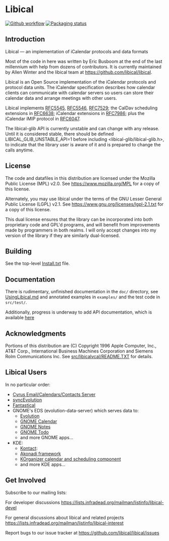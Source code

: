 # Libical

[![Github workflow](https://github.com/libical/libical/actions/workflows/build.yml/badge.svg)](https://github.com/libical/libical)
[![Packaging status](https://repology.org/badge/tiny-repos/libical.svg)](https://repology.org/metapackage/libical)

## Introduction

Libical — an implementation of iCalendar protocols and data formats

Most of the code in here was written by Eric Busboom at the end
of the last millennium with help from dozens of contributors.
It is currently maintained by Allen Winter and the libical team
at <https://github.com/libical/libical>.

Libical is an Open Source implementation of the iCalendar protocols
and protocol data units. The iCalendar specification describes how
calendar clients can communicate with calendar servers so users can
store their calendar data and arrange meetings with other users.

Libical implements [RFC5545][], [RFC5546][], [RFC7529][]; the
CalDav scheduling extensions in [RFC6638][]; iCalendar extensions in [RFC7986][];
plus the iCalendar iMIP protocol in [RFC6047][].

[RFC5545]: https://tools.ietf.org/html/rfc5545
[RFC5546]: https://tools.ietf.org/html/rfc5546
[RFC7529]: https://tools.ietf.org/html/rfc7529
[RFC6638]: https://tools.ietf.org/html/rfc6638
[RFC6047]: https://tools.ietf.org/html/rfc6047
[RFC7986]: https://tools.ietf.org/html/rfc7986

The libical-glib API is currently unstable and can change with any release.
Until it is considered stable, there should be defined LIBICAL_GLIB_UNSTABLE_API=1
before including <libical-glib/libical-glib.h>, to indicate that the library user
is aware of it and is prepared to change the calls anytime.

## License

The code and datafiles in this distribution are licensed under the
Mozilla Public License (MPL) v2.0. See <https://www.mozilla.org/MPL>
for a copy of this license.

Alternately, you may use libical under the terms of the GNU Lesser
General Public License (LGPL) v2.1. See <https://www.gnu.org/licenses/lgpl-2.1.txt>
for a copy of this license.

This dual license ensures that the library can be incorporated into
both proprietary code and GPL'd programs, and will benefit from improvements
made by programmers in both realms. I will only accept changes into
my version of the library if they are similarly dual-licensed.

## Building

See the top-level [Install.txt](Install.txt) file.

## Documentation

There is rudimentary, unfinished documentation in the `doc/` directory,
see [UsingLibical.md](doc/UsingLibical.md)
and annotated examples in `examples/` and the test code in `src/test/`.

Additionally, progress is underway to add API documentation,
which is available [here](https://libical.github.io/libical/apidocs/index.html)

## Acknowledgments

Portions of this distribution are (C) Copyright 1996 Apple Computer,
Inc., AT&T Corp., International Business Machines Corporation and
Siemens Rolm Communications Inc. See
[src/libicalvcal/README.TXT](src/libicalvcal/README.txt) for
details.

## Libical Users

In no particular order:

* [Cyrus Email/Calendars/Contacts Server](https://www.cyrusimap.org)
* [syncEvolution](https://syncevolution.org)
* [Fantastical](https://flexibits.com/fantastical)
* GNOME's EDS (evolution-data-server) which serves data to:
  * [Evolution](https://wiki.gnome.org/Apps/Evolution)
  * [GNOME Calendar](https://wiki.gnome.org/Apps/Calendar)
  * [GNOME Notes](https://wiki.gnome.org/Apps/Notes)
  * [GNOME Todo](https://wiki.gnome.org/Apps/Todo)
  * and more GNOME apps...
* KDE:
  * [Kontact](https://kontact.kde.org):
  * [Akonadi framework](https://kontact.kde.org/components/akonadi.html)
  * [KOrganizer calendar and scheduling component](https://kontact.kde.org/components/korganizer.html)
  * and more KDE apps...

## Get Involved

Subscribe to our mailing lists:

For developer discussions
  <https://lists.infradead.org/mailman/listinfo/libical-devel>

For general discussions about libical and related projects
  <https://lists.infradead.org/mailman/listinfo/libical-interest>

Report bugs to our issue tracker at
  <https://github.com/libical/libical/issues>
